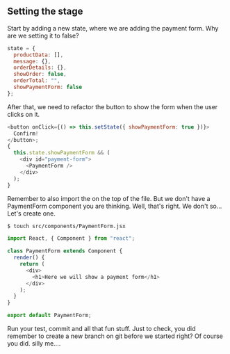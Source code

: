 ## Setting the stage

Start by adding a new state, where we are adding the payment form. Why are we setting it to false? 

```js
state = {
  productData: [],
  message: {},
  orderDetails: {},
  showOrder: false,
  orderTotal: "",
  showPaymentForm: false
};
```

After that, we need to refactor the button to show the form when the user clicks on it. 


```js
<button onClick={() => this.setState({ showPaymentForm: true })}>
  Confirm!
</button>;
{
  this.state.showPaymentForm && (
    <div id="payment-form">
      <PaymentForm />
    </div>
  );
}
```
Remember to also import the <PaymentForm/> on the top of the file.
But we don't have a PaymentForm component you are thinking. Well, that's right. We don't so...
Let's create one. 

```bash
$ touch src/components/PaymentForm.jsx
```

```js
import React, { Component } from "react";

class PaymentForm extends Component {
  render() {
    return (
      <div>
        <h1>Here we will show a payment form</h1>
      </div>
    );
  }
}

export default PaymentForm;
```
Run your test, commit and all that fun stuff. 
Just to check, you did remember to create a new branch on git before we started right? Of course you did. silly me....


